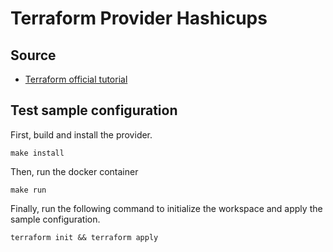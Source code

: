 # Terraform Provider Hashicups

## Source

- [Terraform official tutorial](https://learn.hashicorp.com/tutorials/terraform/provider-use?in=terraform/providers)

## Test sample configuration

First, build and install the provider.

```shell
make install
```

Then, run the docker container

```shell
make run
```

Finally, run the following command to initialize the workspace and apply the sample configuration.

```shell
terraform init && terraform apply
```
